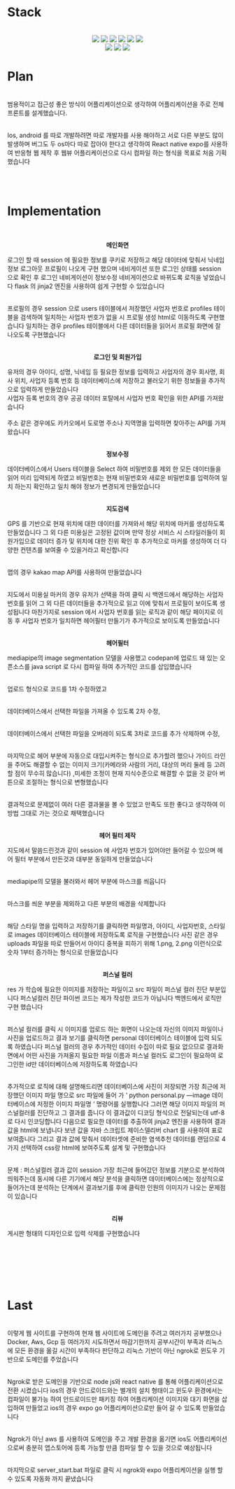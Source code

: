 <h1>Stack</h1><br>
<div align=center> 
  <img src="https://img.shields.io/badge/python-3776AB?style=for-the-badge&logo=python&logoColor=white"> 
  <img src="https://img.shields.io/badge/flask-000000?style=for-the-badge&logo=flask&logoColor=white"> 
  <img src="https://img.shields.io/badge/html5-E34F26?style=for-the-badge&logo=html5&logoColor=white">
  <img src="https://img.shields.io/badge/css-1572B6?style=for-the-badge&logo=css3&logoColor=white">
  <img src="https://img.shields.io/badge/javascript-F7DF1E?style=for-the-badge&logo=javascript&logoColor=black">
  <img src="https://img.shields.io/badge/mysql-4479A1?style=for-the-badge&logo=mysql&logoColor=white"><br>
  <img src="https://img.shields.io/badge/node.js-339933?style=for-the-badge&logo=Node.js&logoColor=white">
  <img src="https://img.shields.io/badge/tensorflow-FF6F00?style=for-the-badge&logo=tensorflow&logoColor=white">
  <img src="https://img.shields.io/badge/expo-000020?style=for-the-badge&logo=expo&logoColor=white">
</div>

<h1>Plan</h1><br>
범용적이고 접근성 좋은 방식이 어플리케이션으로 생각하여 어플리케이션을 주로 전체 프론트를 설계했습니다.<br><br>

Ios, android 를 따로 개발하려면 따로 개발자를 사용 해야하고 서로 다른 부분도 많이 발생하며 버그도 두 os마다 따로 잡아야 한다고 생각하여 React native expo를 사용하여 반응형 웹 제작 후 웹뷰 어플리케이션으로 다시 컴파일 하는 형식을 목표로 처음 기획했습니다 

<br><br>
<h1>Implementation</h1><br>


<div align="center">

**메인화면**

</div>
로그인 할 때 session 에 필요한 정보를 쿠키로 저장하고 해당 데이터에 맞춰서 닉네임 정보 로그아웃 프로필이 나오게 구현 했으며 네비게이션 또한 로그인 상태를 session 으로 확인 후 로그인 네비게이션이 정보수정 네비게이션으로 바뀌도록 로직을 넣었습니다 flask 의 jinja2 엔진을 사용하여 쉽게 구현할 수 있었습니다 <br><br>

프로필의 경우 session 으로 users 테이블에서 저장했던 사업자 번호로 profiles 테이블을 검색하여 일치하는 사업자 번호가 없을 시 프로필 생성 html로 이동하도록 구현했습니다 일치하는 경우 profiles 테이블에서 다른 데이터들을 읽어서 프로필 화면에 잘 나오도록 구현했습니다 <br><br>

<div align="center">

**로그인 및 회원가입**

</div>
유저의 경우 아이디, 성명, 닉네임 등 필요한 정보를 입력하고 사업자의 경우 회사명, 회사 위치, 사업자 등록 번호 등 데이터베이스에 저장하고 불러오기 위한 정보들을 추가적으로 입력하게 만들었습니다 <br>
사업자 등록 번호의 경우 공공 데이터 포탈에서 사업자 번호 확인을 위한 API를 가져왔습니다 <br><br>
주소 같은 경우에도 카카오에서 도로명 주소나 지역명을 입력하면 찾아주는 API를 가져왔습니다 <br><br>

<div align="center">

**정보수정**

</div>
데이터베이스에서 Users 테이블을 Select 하여 비밀번호를 제외 한 모든 데이터들을 읽어 미리 입력되게 하였고 비밀번호는 현재 비밀번호와 새로운 비밀번호를 입력하여 일치 하는지 확인하고 일치 해야 정보가 변경되게 만들었습니다 <br><br>

<div align="center">

**지도검색**

</div>
GPS 를 기반으로 현재 위치에 대한 데이터를 가져와서 해당 위치에 마커를 생성하도록 만들었습니다 그 외 다른 미용실은 고정된 값이며 만약 정상 서비스 시 스타일러들이 회원가입으로 데이터 증가 및 위치에 대한 진위 확인 후 추가적으로 마커를 생성하여 더 다양한 컨텐츠를 보여줄 수 있을거라고 확신합니다<br><br>

맵의 경우 kakao map API를 사용하여 만들었습니다<br><br>

지도에서 미용실 마커의 경우 유저가 선택을 하여 클릭 시 백엔드에서 해당하는 사업자 번호를 읽어 그 외 다른 데이터들을 추가적으로 읽고 이에 맞춰서 프로필이 보이도록 생성됩니다 마찬가지로 session 에서 사업자 번호를 읽는 로직과 같이 해당 페이지로 이동 후 사업자 번호가 일치하면 헤어필터 만들기가 추가적으로 보이도록 만들었습니다<br><br>

<div align="center">

**헤어필터**

</div>
mediapipe의 image segmentation 모델을 사용했고 codepan에 업로드 돼 있는 오픈소스를 java script 로 다시 컴파일 하여 추가적인 코드를 삽입했습니다 <br><br>

업로드 형식으로 코드를 1차 수정하였고 <br><br>

데이터베이스에서 선택한 파일을 가져올 수 있도록 2차 수정, <br><br>

데이터베이스에서 선택한 파일을 오버레이 되도록 3차로 코드를 추가 삭제하며 수정, <br><br>

마지막으로 헤어 부분에 자동으로 대입시켜주는 형식으로 추가할려 했으나 가이드 라인을 주어도 해결할 수 없는 이미지 크기(카메라와 사람의 거리, 대상의 머리 둘레 등 고려할 점이 무수히 많습니다) ,미세한 조정이 현재 지식수준으로 해결할 수 없을 것 같아 버튼으로 조절하는 형식으로 변형했습니다<br><br>

결과적으로 문제없이 여러 다른 결과물을 볼 수 있었고 만족도 또한 좋다고 생각하여 이 방법 그대로 가는 것으로 채택했습니다<br><br>

<div align="center">

**헤어 필터 제작**

</div>
지도에서 말씀드린것과 같이 session 에 사업자 번호가 있어야만 들어갈 수 있으며 헤어 필터 부분에서 만든것과 대부분 동일하게 만들었습니다<br><br>

mediapipe의 모델을 불러와서 헤어 부분에 마스크를 씌웁니다<br><br>

마스크를 씌운 부분을 제외하고 다른 부분의 배경을 삭제합니다<br><br>

해당 스타일 명을 입력하고 저장하기를 클릭하면 파일명과, 아이디, 사업자번호, 스타일로 images 데이터베이스 테이블에 저장하도록 로직을 구현했습니다 사진 같은 경우 uploads 파일을 따로 만들어서 아이디 중복을 피하기 위해 1.png, 2.png 이런식으로 숫자 1부터 증가하는 형식으로 만들었습니다<br><br>

<div align="center">

**퍼스널 컬러**

</div>
res 가 학습에 필요한 이미지를 저장하는 파일이고 src 파일이 퍼스널 컬러 진단 부분입니다 퍼스널컬러 진단 파이썬 코드는 제가 작성한 코드가 아닙니다 백엔드에서 로직만 구현 했습니다<br><br>

퍼스널 컬러를 클릭 시 이미지를 업로드 하는 화면이 나오는데 자신의 이미지 파일이나 사진을 업로드하고 결과 보기를 클릭하면 personal 데이터베이스 테이블에 입력 되도록 하였습니다 퍼스널 컬러의 경우 추가적인 데이터 수집이 따로 필요 없으므로 결과화면에서 어떤 사진을 가져올지 필요한 파일 이름과 퍼스널 컬러도 로그인이 필요하여 로그인한 id만 데이터베이스에 저장하도록 하였습니다<br><br>

추가적으로 로직에 대해 설명해드리면 데이터베이스에 사진이 저장되면 가장 최근에 저장했던 이미지 파일 명으로 src 파일에 들어 가 ’ python personal.py —image 데이터베이스에 저정한 이미지 파일명 ‘ 명령어를 실행합니다 그러면 해당 이미지 파일의 퍼스널컬러를 진단하고 그 결과를 줍니다 이 결과값이 디코딩 형식으로 전달되는데 utf-8 로 다시 인코딩합니다 다음으로 필요한 데이터를 추출하여 jinja2 엔진을 사용하여 결과값을 html에 보냅니다 보낸 값을 자바 스크립트 제이스델리버 chart 를 사용하여 표로 보여줍니다 그리고 결과 값에 맞춰서 데이터셋에 준비한 염색추천 데이터를 랜덤으로 4가지 선택하여 css랑 html에 보여주도록 설계 및 구현했습니다<br><br>

문제 : 퍼스널컬러 결과 값이 session 가장 최근에 들어갔던 정보를 기분으로 분석하여 띄워주는데 동시에 다른 기기에서 해당 분석을 클릭하면 데이터베이스에는 정상적으로 들어가는데 분석하는 단계에서 결과보기를 후에 클릭한 인원의 이미지가 나오는 문제점이 있습니다<br><br>

<div align="center">

**리뷰**

</div>
게시판 형태의 디자인으로 입력 삭제를 구현했습니다<br><br>

<br><br><br><br>
<h1> Last </h1><br>
이렇게 웹 사이트를 구현하여 현재 웹 사이트에 도메인을 주려고 여러가지 공부했으나 Docker, Aws, Gcp 등 여러가지 시도하면서 마감기한까지 공부시간이 부족과 리눅스에 모든 환경을 옮길 시간이 부족하다 판단하고 리눅스 기반이 아닌 ngrok로 윈도우 기반으로 도메인를 주었습니다<br><br>

Ngrok로 받은 도메인을 기반으로 node js와 react native 를 통해 어플리케이션으로 전환 시켰습니다 ios의 경우 안드로이드와는 별개의 설치 형태이고 윈도우 환경에서는 컴파일이 불가능 하여 안드로이드만 패키징 하여 어플리케이션 이미지와 대기 화면을 삽입하여 만들었고 ios의 경우 expo go 어플리케이션으로만 들어 갈 수 있도록 만들었습니다<br><br>

Ngrok가 아닌 aws 를 사용하여 도메인을 주고 개발 환경을 옮기면 ios도 어플리케이션으로써 충분히 앱스토어에 등록 가능할 만큼 컴파일 할 수 있을 것으로 예상됩니다<br><br>

마지막으로 server_start.bat 파일로 클릭 시 ngrok와 expo 어플리케이션을 실행 할 수 있도록 자동화 까지 끝냈습니다<br><br>
